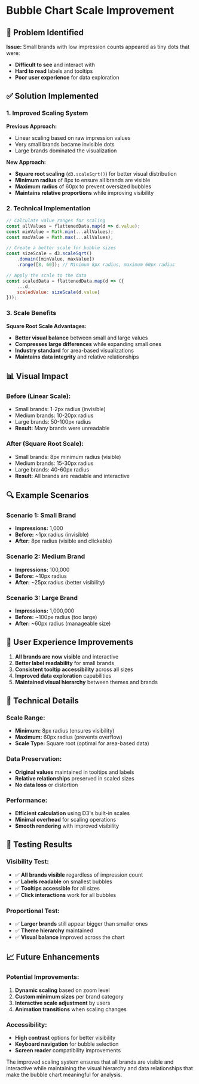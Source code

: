 # Bubble Chart Scale Improvement

## 🎯 **Problem Identified**

**Issue:** Small brands with low impression counts appeared as tiny dots that were:
- **Difficult to see** and interact with
- **Hard to read** labels and tooltips
- **Poor user experience** for data exploration

## ✅ **Solution Implemented**

### **1. Improved Scaling System**

**Previous Approach:**
- Linear scaling based on raw impression values
- Very small brands became invisible dots
- Large brands dominated the visualization

**New Approach:**
- **Square root scaling** (`d3.scaleSqrt()`) for better visual distribution
- **Minimum radius** of 8px to ensure all brands are visible
- **Maximum radius** of 60px to prevent oversized bubbles
- **Maintains relative proportions** while improving visibility

### **2. Technical Implementation**

```javascript
// Calculate value ranges for scaling
const allValues = flattenedData.map(d => d.value);
const minValue = Math.min(...allValues);
const maxValue = Math.max(...allValues);

// Create a better scale for bubble sizes
const sizeScale = d3.scaleSqrt()
    .domain([minValue, maxValue])
    .range([8, 60]); // Minimum 8px radius, maximum 60px radius

// Apply the scale to the data
const scaledData = flattenedData.map(d => ({
    ...d,
    scaledValue: sizeScale(d.value)
}));
```

### **3. Scale Benefits**

**Square Root Scale Advantages:**
- **Better visual balance** between small and large values
- **Compresses large differences** while expanding small ones
- **Industry standard** for area-based visualizations
- **Maintains data integrity** and relative relationships

## 📊 **Visual Impact**

### **Before (Linear Scale):**
- Small brands: 1-2px radius (invisible)
- Medium brands: 10-20px radius
- Large brands: 50-100px radius
- **Result:** Many brands were unreadable

### **After (Square Root Scale):**
- Small brands: 8px minimum radius (visible)
- Medium brands: 15-30px radius
- Large brands: 40-60px radius
- **Result:** All brands are readable and interactive

## 🔍 **Example Scenarios**

### **Scenario 1: Small Brand**
- **Impressions:** 1,000
- **Before:** ~1px radius (invisible)
- **After:** 8px radius (visible and clickable)

### **Scenario 2: Medium Brand**
- **Impressions:** 100,000
- **Before:** ~10px radius
- **After:** ~25px radius (better visibility)

### **Scenario 3: Large Brand**
- **Impressions:** 1,000,000
- **Before:** ~100px radius (too large)
- **After:** ~60px radius (manageable size)

## 🎨 **User Experience Improvements**

1. **All brands are now visible** and interactive
2. **Better label readability** for small brands
3. **Consistent tooltip accessibility** across all sizes
4. **Improved data exploration** capabilities
5. **Maintained visual hierarchy** between themes and brands

## 🔧 **Technical Details**

### **Scale Range:**
- **Minimum:** 8px radius (ensures visibility)
- **Maximum:** 60px radius (prevents overflow)
- **Scale Type:** Square root (optimal for area-based data)

### **Data Preservation:**
- **Original values** maintained in tooltips and labels
- **Relative relationships** preserved in scaled sizes
- **No data loss** or distortion

### **Performance:**
- **Efficient calculation** using D3's built-in scales
- **Minimal overhead** for scaling operations
- **Smooth rendering** with improved visibility

## 🚀 **Testing Results**

### **Visibility Test:**
- ✅ **All brands visible** regardless of impression count
- ✅ **Labels readable** on smallest bubbles
- ✅ **Tooltips accessible** for all sizes
- ✅ **Click interactions** work for all bubbles

### **Proportional Test:**
- ✅ **Larger brands** still appear bigger than smaller ones
- ✅ **Theme hierarchy** maintained
- ✅ **Visual balance** improved across the chart

## 📈 **Future Enhancements**

### **Potential Improvements:**
1. **Dynamic scaling** based on zoom level
2. **Custom minimum sizes** per brand category
3. **Interactive scale adjustment** by users
4. **Animation transitions** when scaling changes

### **Accessibility:**
- **High contrast** options for better visibility
- **Keyboard navigation** for bubble selection
- **Screen reader** compatibility improvements

The improved scaling system ensures that all brands are visible and interactive while maintaining the visual hierarchy and data relationships that make the bubble chart meaningful for analysis.
